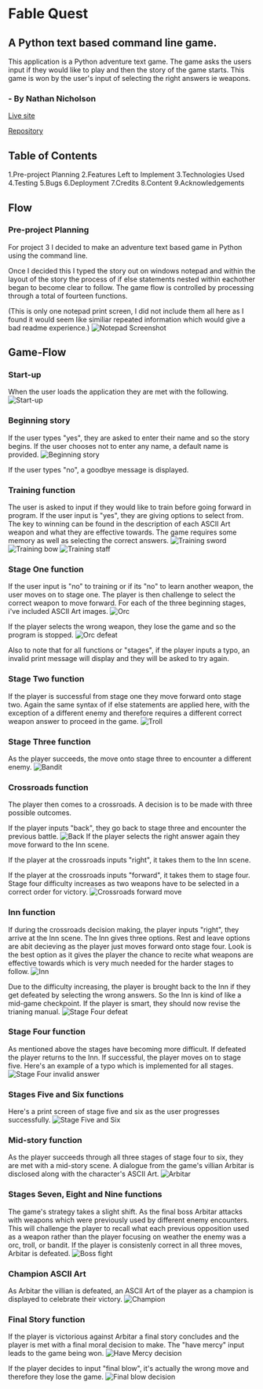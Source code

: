 # Fable Quest

## A Python text based command line game.
This application is a Python adventure text game. The game asks the users input if they would like to play and then the story of the game starts. This game is won by the user's input of selecting the right answers ie weapons.

### - By Nathan Nicholson

[Live site](https://fable-quest-bab5245d5c1f.herokuapp.com/)

[Repository](https://github.com/nathan-bytecode/fable-quest)

## Table of Contents
1.Pre-project Planning
2.Features Left to Implement
3.Technologies Used
4.Testing
5.Bugs
6.Deployment
7.Credits
8.Content
9.Acknowledgements

## Flow
### Pre-project Planning
For project 3 I decided to make an adventure text based game in Python using the command line. 

Once I decided this I typed the story out on windows notepad and within the layout of the story the process of if else statements nested within eachother began to become clear to follow. The game flow is controlled by processing through a total of fourteen functions.

(This is only one notepad print screen, I did not include them all here as I found it would seem like similiar repeated information which would give a bad readme experience.)
![Notepad Screenshot](/assets/images/notepad1.png)

## Game-Flow
### Start-up
When the user loads the application they are met with the following.
![Start-up](/assets/images/start-up.png)

### Beginning story
If the user types "yes", they are asked to enter their name and so the story begins. If the user chooses not to enter any name, a default name is provided.
![Beginning story](/assets/images/beginning-story.png)

If the user types "no", a goodbye message is displayed.

### Training function
The user is asked to input if they would like to train before going forward in program.
If the user input is "yes", they are giving options to select from. The key to winning can be found in the description of each ASCII Art weapon and what they are effective towards. The game requires some memory as well as selecting the correct answers.
![Training sword](/assets/images/training-sword.png)
![Training bow](/assets/images/training-bow.png)
![Training staff](/assets/images/training-staff.png)

### Stage One function
If the user input is "no" to training or if its "no" to learn another weapon, the user moves on to stage one. The player is then challenge to select the correct weapon to move forward. For each of the three beginning stages, i've included ASCII Art images.
![Orc](/assets/images/stageone-orc.png)

If the player selects the wrong weapon, they lose the game and so the program is stopped.
![Orc defeat](/assets/images/stageone-gameover.png)

Also to note that for all functions or "stages", if the player inputs a typo, an invalid print message will display and they will be asked to try again.

### Stage Two function
If the player is successful from stage one they move forward onto stage two. Again the same syntax of if else statements are applied here, with the exception of a different enemy and therefore requires a different correct weapon answer to proceed in the game.
![Troll](/assets/images/stagetwo-troll.png)

### Stage Three function
As the player succeeds, the move onto stage three to encounter a different enemy.
![Bandit](/assets/images/stagethree-bandit.png)

### Crossroads function
The player then comes to a crossroads. A decision is to be made with three possible outcomes. 

If the player inputs "back", they go back to stage three and encounter the previous battle.
![Back](/assets/images/crossroads-back.png)
If the player selects the right answer again they move forward to the Inn scene.

If the player at the crossroads inputs "right", it takes them to the Inn scene.

If the player at the crossroads inputs "forward", it takes them to stage four. Stage four difficulty increases as two weapons have to be selected in a correct order for victory.
![Crossroads forward move](/assets/images/crossroads-forward-stagefour.png)

### Inn function
If during the crossroads decision making, the player inputs "right", they arrive at the Inn scene. The Inn gives three options. Rest and leave options are abit decieving as the player just moves forward onto stage four. Look is the best option as it gives the player the chance to recite what weapons are effective towards which is very much needed for the harder stages to follow. 
![Inn](/assets/images/crossroads-right.png)

Due to the difficulty increasing, the player is brought back to the Inn if they get defeated by selecting the wrong answers. So the Inn is kind of like a mid-game checkpoint. If the player is smart, they should now revise the trianing manual.
![Stage Four defeat](/assets/images/stagefour-defeat-inn-look.png)

### Stage Four function
As mentioned above the stages have becoming more difficult. If defeated the player returns to the Inn. If successful, the player moves on to stage five. Here's an example of a typo which is implemented for all stages.
![Stage Four invalid answer](/assets/images/stagefour-invalid-answer.png)

### Stages Five and Six functions
Here's a print screen of stage five and six as the user progresses successfully.
![Stage Five and Six](/assets/images/stagefive-stagesix.png)

### Mid-story function
As the player succeeds through all three stages of stage four to six, they are met with a mid-story scene. A dialogue from the game's villian Arbitar is disclosed along with the character's ASCII Art.
![Arbitar](/assets/images/midstory.png)

### Stages Seven, Eight and Nine functions
The game's strategy takes a slight shift. As the final boss Arbitar attacks with weapons which were previously used by different enemy encounters. This will challenge the player to recall what each previous opposition used as a weapon rather than the player focusing on weather the enemy was a orc, troll, or bandit. If the player is consistenly correct in all three moves, Arbitar is defeated.
![Boss fight](/assets/images/stageseven-stageeight-stagenine.png)

### Champion ASCII Art
As Arbitar the villian is defeated, an ASCII Art of the player as a champion is displayed to celebrate their victory.
![Champion](/assets/images/champion.png)

### Final Story function
If the player is victorious against Arbitar a final story concludes and the player is met with a final moral decision to make. The "have mercy" input leads to the game being won.
![Have Mercy decision](/assets/images/finalstory-victory.png)

If the player decides to input "final blow", it's actually the wrong move and therefore they lose the game.
![Final blow decision](/assets/images/finalstory-defeat.png)